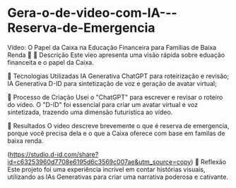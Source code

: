 # Gera-o-de-video-com-IA---Reserva-de-Emergencia
Vídeo: O Papel da Caixa na Educação Financeira para Famílias de Baixa Renda 🎥
📒 Descrição
Este vieo apresenta uma visão rápida sobre eduação financeita e o papel da Caixa.

🤖 Tecnologias Utilizadas
IA Generativa ChatGPT para roteirização e revisão;
IA Generativa D-ID para sintetização de voz e geração de avatar virtual;

🧐 Processo de Criação
Usei o "ChatGPT" para escrever e revisar o roteiro do vídeo. O "D-ID" foi essencial para criar um avatar virtual e voz sintetizada, trazendo uma dimensão futurística ao vídeo. 

🚀 Resultados
O video descreve brevemente o que é reserva de emergencia, porque você precisa dela e o que a Caixa oferece com base em familas de baixa renda.


(https://studio.d-id.com/share?id=c63253960d7708e6195d6c3569c007ae&utm_source=copy)
💭 Reflexão
Este projeto foi uma experiência incrível em contar histórias visuais, utilizando as IAs Generativas para criar uma narrativa poderosa e cativante.

